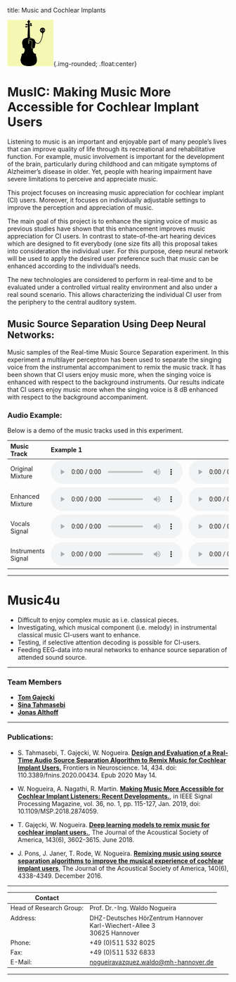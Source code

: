 title: Music and Cochlear Implants

![Abstract logo](music.png){.img-rounded; .float:center}

# MusIC: Making Music More Accessible for Cochlear Implant Users
Listening to music is an important and enjoyable part of many people’s lives that can improve quality of life through its recreational and rehabilitative function. For example, music involvement is important for the development of the brain, particularly during childhood and can mitigate symptoms of Alzheimer’s disease in older. Yet, people with hearing impairment have severe limitations to perceive and appreciate music. 

This project focuses on increasing music appreciation for cochlear implant (CI) users.  Moreover, it focuses on individually adjustable settings to improve the perception and appreciation of music. 

The main goal of this project is to enhance the signing voice of music as previous studies have shown that this enhancement improves music appreciation for CI users. In contrast to state-of-the-art hearing devices which are designed to fit everybody (one size fits all) this proposal takes into consideration the individual user. For this purpose, deep neural network will be used to apply the desired user preference such that music can be enhanced according to the individual’s needs. 

The new technologies are considered to perform in real-time and to be evaluated under a controlled virtual reality environment and also under a real sound scenario. This allows characterizing the individual CI user from the periphery to the central auditory system. 

## Music Source Separation Using Deep Neural Networks:

Music samples of the Real-time Music Source Separation experiment. 
In this experiment a multilayer perceptron has been used to separate the singing voice from the instrumental accompaniment to remix the music track. It has been shown that CI users enjoy music more, when the singing voice is enhanced with respect to the background instruments. Our results indicate that CI users enjoy music more when the singing voice is 8 dB enhanced with respect to the background accompaniment.

### Audio Example: 

Below is a demo of the music tracks used in this experiment.


| Music Track |       Example 1 |  Example 2 |  
|:----------------------------|:----------------------------|----------------------------:|
|Original Mixture | <audio controls><source src="/__downloads/apg/original.mp3" type="audio/mpeg"> Your browser.</audio>| <audio controls><source src="/__downloads/apg/originalsec.mp3" type="audio/mpeg"> Your browser.</audio>| 
|Enhanced Mixture | <audio controls><source src="/__downloads/apg/enhanced.mp3" type="audio/mpeg"> Your browser.</audio>| <audio controls><source src="/__downloads/apg/enhancedsec.mp3" type="audio/mpeg"> Your browser.</audio>|
|Vocals Signal | <audio controls><source src="/__downloads/apg/speech.mp3" type="audio/mpeg"> Your browser.</audio>| <audio controls><source src="/__downloads/apg/speechsec.mp3" type="audio/mpeg"> Your browser.</audio>|
|Instruments Signal | <audio controls><source src="/__downloads/apg/instruments.mp3" type="audio/mpeg"> Your browser.</audio>| <audio controls><source src="/__downloads/apg/instrumentsec.mp3" type="audio/mpeg"> Your browser.</audio>|

---

# Music4u 

* Difficult to enjoy complex music as i.e. classical pieces.
* Investigating, which musical component (i.e. melody) in instrumental classical music CI-users want to enhance.
* Testing, if selective attention decoding is possible for CI-users.
* Feeding EEG-data into neural networks to enhance source separation of attended sound source. 

---

### Team Members
* **[Tom Gajecki](https://www.vianna.de/01_workgroups/nogueira/staff/tom.html)**
* **[Sina Tahmasebi](https://www.vianna.de/01_workgroups/nogueira/staff/sina.html)**
* **[Jonas Althoff](https://www.vianna.de/01_workgroups/nogueira/staff/Jonas.html)**

---

### Publications:
    
- S. Tahmasebi, T. Gajȩcki, W. Nogueira. **[Design and Evaluation of a Real-Time Audio Source Separation Algorithm to Remix Music for Cochlear Implant Users.](https://www.frontiersin.org/articles/10.3389/fnins.2020.00434/full)** Frontiers in Neuroscience. 14, 434. doi: 110.3389/fnins.2020.00434. Epub 2020 May 14.  

- W. Nogueira, A.  Nagathi, R. Martin. **[Making Music More Accessible for Cochlear Implant Listeners: Recent Developments.](https://ieeexplore.ieee.org/abstract/document/8588408)**, in IEEE Signal Processing Magazine, vol. 36, no. 1, pp. 115-127, Jan. 2019, doi: 10.1109/MSP.2018.2874059.

- T. Gajęcki, W. Nogueira. **[Deep learning models to remix music for cochlear implant users.](https://asa.scitation.org/doi/full/10.1121/1.5042056)**, The Journal of the Acoustical Society of America, 143(6), 3602-3615. June 2018.

- J. Pons, J. Janer, T. Rode, W. Nogueira. **[Remixing music using source separation algorithms to improve the musical experience of cochlear implant users](https://asa.scitation.org/doi/full/10.1121/1.4971424)**, The Journal of the Acoustical Society of America, 140(6), 4338-4349. December 2016.

    
---

| Contact                 |                            |
| ------------------------|--------------------------- |
| Head of Research Group:<br>          | Prof. Dr.-Ing. Waldo Nogueira |
| Address: <br><br><br>   | DHZ-Deutsches HörZentrum Hannover<br> Karl-Wiechert-Allee 3 <br> 30625 Hannover |
| Phone:                  | +49 (0)511 532 8025 |
| Fax:                    | +49 (0)511 532 6833 |
| E-Mail:                 |<nogueiravazquez.waldo@mh-hannover.de>|

---
    
